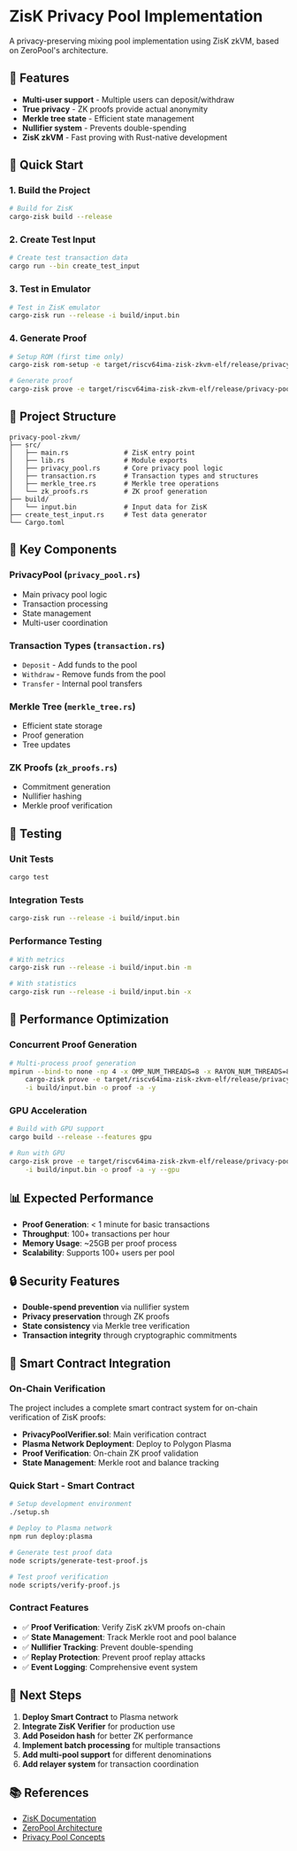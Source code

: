 # ZisK Privacy Pool Implementation

A privacy-preserving mixing pool implementation using ZisK zkVM, based on ZeroPool's architecture.

## 🎯 **Features**

- **Multi-user support** - Multiple users can deposit/withdraw
- **True privacy** - ZK proofs provide actual anonymity
- **Merkle tree state** - Efficient state management
- **Nullifier system** - Prevents double-spending
- **ZisK zkVM** - Fast proving with Rust-native development

## 🚀 **Quick Start**

### 1. Build the Project

```bash
# Build for ZisK
cargo-zisk build --release
```

### 2. Create Test Input

```bash
# Create test transaction data
cargo run --bin create_test_input
```

### 3. Test in Emulator

```bash
# Test in ZisK emulator
cargo-zisk run --release -i build/input.bin
```

### 4. Generate Proof

```bash
# Setup ROM (first time only)
cargo-zisk rom-setup -e target/riscv64ima-zisk-zkvm-elf/release/privacy-pool-zkvm -k $HOME/.zisk/provingKey

# Generate proof
cargo-zisk prove -e target/riscv64ima-zisk-zkvm-elf/release/privacy-pool-zkvm -i build/input.bin -o proof -a -y
```

## 📁 **Project Structure**

```
privacy-pool-zkvm/
├── src/
│   ├── main.rs              # ZisK entry point
│   ├── lib.rs               # Module exports
│   ├── privacy_pool.rs      # Core privacy pool logic
│   ├── transaction.rs       # Transaction types and structures
│   ├── merkle_tree.rs       # Merkle tree operations
│   └── zk_proofs.rs         # ZK proof generation
├── build/
│   └── input.bin            # Input data for ZisK
├── create_test_input.rs     # Test data generator
└── Cargo.toml
```

## 🔧 **Key Components**

### **PrivacyPool** (`privacy_pool.rs`)
- Main privacy pool logic
- Transaction processing
- State management
- Multi-user coordination

### **Transaction Types** (`transaction.rs`)
- `Deposit` - Add funds to the pool
- `Withdraw` - Remove funds from the pool
- `Transfer` - Internal pool transfers

### **Merkle Tree** (`merkle_tree.rs`)
- Efficient state storage
- Proof generation
- Tree updates

### **ZK Proofs** (`zk_proofs.rs`)
- Commitment generation
- Nullifier hashing
- Merkle proof verification

## 🧪 **Testing**

### **Unit Tests**
```bash
cargo test
```

### **Integration Tests**
```bash
cargo-zisk run --release -i build/input.bin
```

### **Performance Testing**
```bash
# With metrics
cargo-zisk run --release -i build/input.bin -m

# With statistics
cargo-zisk run --release -i build/input.bin -x
```

## 🚀 **Performance Optimization**

### **Concurrent Proof Generation**
```bash
# Multi-process proof generation
mpirun --bind-to none -np 4 -x OMP_NUM_THREADS=8 -x RAYON_NUM_THREADS=8 \
    cargo-zisk prove -e target/riscv64ima-zisk-zkvm-elf/release/privacy-pool-zkvm \
    -i build/input.bin -o proof -a -y
```

### **GPU Acceleration**
```bash
# Build with GPU support
cargo build --release --features gpu

# Run with GPU
cargo-zisk prove -e target/riscv64ima-zisk-zkvm-elf/release/privacy-pool-zkvm \
    -i build/input.bin -o proof -a -y --gpu
```

## 📊 **Expected Performance**

- **Proof Generation**: < 1 minute for basic transactions
- **Throughput**: 100+ transactions per hour
- **Memory Usage**: ~25GB per proof process
- **Scalability**: Supports 100+ users per pool

## 🔒 **Security Features**

- **Double-spend prevention** via nullifier system
- **Privacy preservation** through ZK proofs
- **State consistency** via Merkle tree verification
- **Transaction integrity** through cryptographic commitments

## 🔗 **Smart Contract Integration**

### **On-Chain Verification**
The project includes a complete smart contract system for on-chain verification of ZisK proofs:

- **PrivacyPoolVerifier.sol**: Main verification contract
- **Plasma Network Deployment**: Deploy to Polygon Plasma
- **Proof Verification**: On-chain ZK proof validation
- **State Management**: Merkle root and balance tracking

### **Quick Start - Smart Contract**

```bash
# Setup development environment
./setup.sh

# Deploy to Plasma network
npm run deploy:plasma

# Generate test proof data
node scripts/generate-test-proof.js

# Test proof verification
node scripts/verify-proof.js
```

### **Contract Features**
- ✅ **Proof Verification**: Verify ZisK zkVM proofs on-chain
- ✅ **State Management**: Track Merkle root and pool balance
- ✅ **Nullifier Tracking**: Prevent double-spending
- ✅ **Replay Protection**: Prevent proof replay attacks
- ✅ **Event Logging**: Comprehensive event system

## 🎯 **Next Steps**

1. **Deploy Smart Contract** to Plasma network
2. **Integrate ZisK Verifier** for production use
3. **Add Poseidon hash** for better ZK performance
4. **Implement batch processing** for multiple transactions
5. **Add multi-pool support** for different denominations
6. **Add relayer system** for transaction coordination

## 📚 **References**

- [ZisK Documentation](https://0xpolygonhermez.github.io/zisk/getting_started/writing_programs.html)
- [ZeroPool Architecture](https://github.com/zeropoolnetwork/zeropool-substrate)
- [Privacy Pool Concepts](https://vitalik.ca/general/2022/11/22/poe.html)
